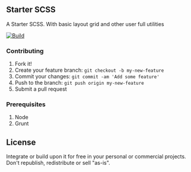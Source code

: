 ## Starter SCSS

A Starter SCSS.
With basic layout grid and other user full utilities

[![Build](https://img.shields.io/badge/Build-2.0.0-blue.svg)]()

### Contributing

1. Fork it!
2. Create your feature branch: `git checkout -b my-new-feature`
3. Commit your changes: `git commit -am 'Add some feature'`
4. Push to the branch: `git push origin my-new-feature`
5. Submit a pull request

### Prerequisites

1. Node
2. Grunt

## License

Integrate or build upon it for free in your personal or commercial projects. Don't republish, redistribute or sell "as-is".
